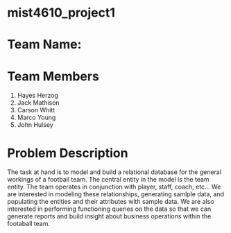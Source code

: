 # mist4610_project1

# Team Name:

# Team Members
1. Hayes Herzog
2. Jack Mathison
3. Carson Whitt
4. Marco Young
5. John Hulsey

# Problem Description
The task at hand is to model and build a relational database for the general workings of a football team. The central entity in the model is the team entity. The team operates in conjunction with player, staff, coach, etc... We are interested in modeling these relationships, generating samlple data, and populating the entities and their attributes with sample data. We are also interested in performing functioning queries on the data so that we can generate reports and build insight about business operations within the footaball team.
